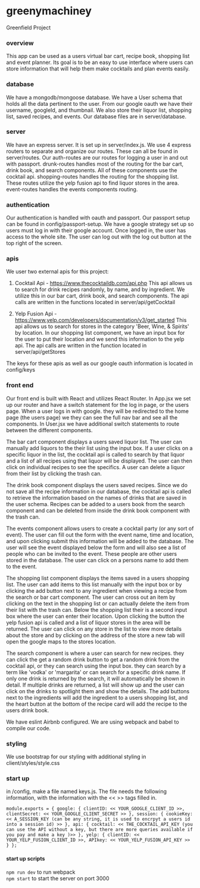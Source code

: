 # greenymachiney
Greenfield Project

### overview
This app can be used as a users virtual bar cart, recipe book, shopping list and event planner. Its goal is to be an easy to use interface where users can store information that will help them make cocktails and plan events easily.

### database
We have a mongodb/mongoose database. We have a User schema that holds all the data pertinent to the user. From our google oauth we have their username, googleId, and thumbnail. We also store their liquor list, shopping list, saved recipes, and events. Our database files are in server/database.

### server
We have an express server. It is set up in server/index.js. We use 4 express routers to separate and organize our routes. These can all be found in server/routes. Our auth-routes are our routes for logging a user in and out with passport. drunk-routes handles most of the routing for the bar cart, drink book, and search components. All of these components use the cocktail api. shopping-routes handles the routing for the shopping list. These routes utilize the yelp fusion api to find liquor stores in the area. event-routes handles the events components routing.

### authentication
Our authentication is handled with oauth and passport. Our passport setup can be found in config/passport-setup. We have a google strategy set up so users must log in with their google account. Once logged in, the user has access to the whole site. The user can log out with the log out button at the top right of the screen.
### apis
We user two external apis for this project:

1) Cocktail Api - https://www.thecocktaildb.com/api.php
  This api allows us to search for drink recipes randomly, by name, and by ingredient. We utilize this in our bar cart, drink book, and search components. The api calls are written in the functions located in server/api/getCocktail

2) Yelp Fusion Api - https://www.yelp.com/developers/documentation/v3/get_started
  This api allows us to search for stores in the category 'Beer, Wine, & Spirits' by location. In our shopping list component, we have an input box for the user to put their location and we send this information to the yelp api. The api calls are written in the function located in server/api/getStores

The keys for these apis as well as our google oauth information is located in config/keys
### front end
Our front end is built with React and utilizes React Router. In App.jsx we set up our router and have a switch statement for the log in page, or the users page. When a user logs in with google. they will be redirected to the home page (the users page) we they can see the full nav bar and see all the components. In User.jsx we have additional switch statements to route between the different components.

The bar cart component displays a users saved liquor list. The user can manually add liquors to the their list using the input box. If a user clicks on a specific liquor in the list, the cocktail api is called to search by that liquor and a list of all recipes using that liquor will be displayed. The user can then click on individual recipes to see the specifics. A user can delete a liquor from their list by clicking the trash can.

The drink book component displays the users saved recipes. Since we do not save all the recipe information in our database, the cocktail api is called to retrieve the information based on the names of drinks that are saved in the user schema. Recipes can be added to a users book from the search component and can be deleted from inside the drink book component with the trash can.

The events component allows users to create a cocktail party (or any sort of event). The user can fill out the form with the event name, time and location, and upon clicking submit this information will be added to the database. The user will see the event displayed below the form and will also see a list of people who can be invited to the event. These people are other users stored in the database. The user can click on a persons name to add them to the event.

The shopping list component displays the items saved in a users shopping list. The user can add items to this list manually with the input box or by clicking the add button next to any ingredient when viewing a recipe from the search or bar cart component. The user can cross out an item by clicking on the text in the shopping list or can actually delete the item from their list with the trash can. Below the shopping list their is a second input box where the user can enter their location. Upon clicking the button the yelp fusion api is called and a list of liquor stores in the area will be returned. The user can click on any store in the list to view more details about the store and by clicking on the address of the store a new tab will open the google maps to the stores location.

The search component is where a user can search for new recipes. they can click the get a random drink button to get a random drink from the cocktail api, or they can search using the input box. they can search by a term like 'vodka' or 'margarita' or can search for a specific drink name. If only one drink is returned by the search, it will automatically be shown in detail. If multiple drinks are returned, a list will show up and the user can click on the drinks to spotlight them and show the details. The add buttons next to the ingredients will add the ingredient to a users shopping list, and the heart button at the bottom of the recipe card will add the recipe to the users drink book.

We have eslint Airbnb configured. We are using webpack and babel to compile our code.

### styling
We use bootstrap for our styling with additional styling in client/styles/style.css


### start up
in /config, make a file named keys.js. The file needs the following information, with the information with the << >> tags filled in. 

`module.exports = {
  google: {
    clientID: << YOUR_GOOGLE_CLIENT_ID >>,
    clientSecret: << YOUR_GOOGLE_CLIENT_SECRET >>
  },
  session: {
    cookieKey: << A_SESSION_KEY (can be any string, it is used to encrpyt a users id into a session id) >>
  },
  api: {
    cocktail: << THE_COCKTAIL_API_KEY (you can use the API without a key, but there are more queries available if you pay and make a key )>>
  },
  yelp: {
    clientID: << YOUR_YELP_FUSION_CLIENT_ID >>,
    APIkey: << YOUR_YELP_FUSION_API_KEY >>
  }
};`

#### start up scripts

`npm run dev` to run webpack<br>
`npm start` to start the server on port 3000<br>

